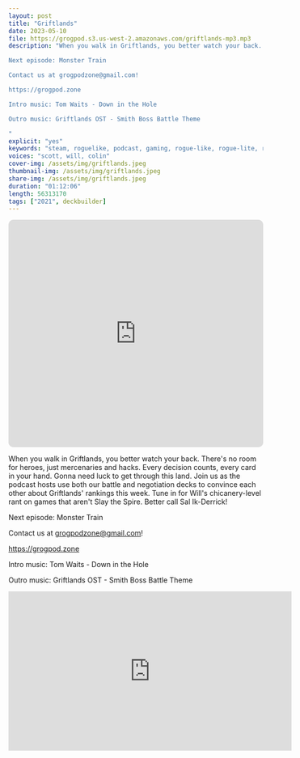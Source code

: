```yaml
---
layout: post
title: "Griftlands"
date: 2023-05-10
file: https://grogpod.s3.us-west-2.amazonaws.com/griftlands-mp3.mp3
description: "When you walk in Griftlands, you better watch your back. There's no room for heroes, just mercenaries and hacks. Every decision counts, every card in your hand. Gonna need luck to get through this land. Join us as the podcast hosts use both our battle and negotiation decks to convince each other about Griftlands' rankings this week. Tune in for Will's chicanery-level rant on games that aren't Slay the Spire. Better call Sal Ik-Derrick! 

Next episode: Monster Train

Contact us at grogpodzone@gmail.com!

https://grogpod.zone

Intro music: Tom Waits - Down in the Hole

Outro music: Griftlands OST - Smith Boss Battle Theme

"
explicit: "yes" 
keywords: "steam, roguelike, podcast, gaming, rogue-like, rogue-lite, roguelite"
voices: "scott, will, colin"
cover-img: /assets/img/griftlands.jpeg
thumbnail-img: /assets/img/griftlands.jpeg
share-img: /assets/img/griftlands.jpeg
duration: "01:12:06"
length: 56313170 
tags: ["2021", deckbuilder]
---
```


<iframe id="embedPlayer" src="https://embed.podcasts.apple.com/us/podcast/grogpod-roguelike-podcast/id1650474911?itsct=podcast_box_player&amp;itscg=30200&amp;ls=1&amp;theme=auto" height="450px" frameborder="0" sandbox="allow-forms allow-popups allow-same-origin allow-scripts allow-top-navigation-by-user-activation" allow="autoplay *; encrypted-media *; clipboard-write" style="width: 100%; max-width: 660px; overflow: hidden; border-radius: 10px; transform: translateZ(0px); animation: 2s ease 0s 6 normal none running loading-indicator; background-color: rgb(228, 228, 228);"></iframe>

When you walk in Griftlands, you better watch your back. There's no room for heroes, just mercenaries and hacks. Every decision counts, every card in your hand. Gonna need luck to get through this land. Join us as the podcast hosts use both our battle and negotiation decks to convince each other about Griftlands' rankings this week. Tune in for Will's chicanery-level rant on games that aren't Slay the Spire. Better call Sal Ik-Derrick! 

Next episode: Monster Train

Contact us at grogpodzone@gmail.com!

https://grogpod.zone

Intro music: Tom Waits - Down in the Hole

Outro music: Griftlands OST - Smith Boss Battle Theme


<div class="embed-responsive embed-responsive-16by9">
<iframe width="560" height="315" src="https://www.youtube.com/embed/UcpD4VwPVgY" title="YouTube video player" frameborder="0" allow="accelerometer; autoplay; clipboard-write; encrypted-media; gyroscope; picture-in-picture" allowfullscreen></iframe>
</div>
